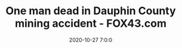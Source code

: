 ---
"title": "One man dead in Dauphin County mining accident - FOX43.com"
"date": "2020-10-27 7:0:0"
"feed_name": "GOOGLENEWSMINING"
"feed_website": "https://news.google.com/search?q=mining%2Bincident&hl=en-US&gl=US&ceid=US:en"
"feed_rss": "https://news.google.com/rss/search?q=mining%2Bincident&hl=en-US&gl=US&ceid=US:en"
"link": "https://www.fox43.com/article/news/local/dauphin-county/one-man-dead-in-dauphin-county-mining-accident/521-368a09b5-84e5-4e16-924f-2537f423968a"
"file": "_posts/2021-1-1-860af1a4ada346e3f80a02b4d627a82b5413f830.md"
"accident": "1"
"drilling": "1"
"dead": "1"
"injured": "0"
---